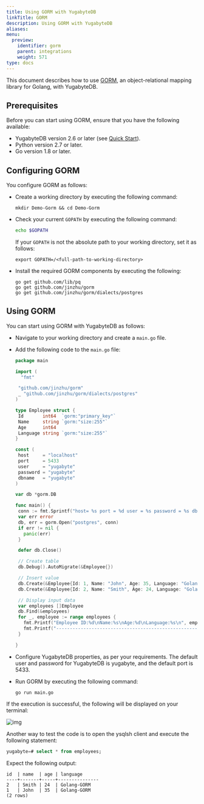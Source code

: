 ```yaml
---
title: Using GORM with YugabyteDB
linkTitle: GORM
description: Using GORM with YugabyteDB
aliases:
menu:
  preview:
    identifier: gorm
    parent: integrations
    weight: 571
type: docs
---
```


This document describes how to use [GORM](https://gorm.io/index.html), an object-relational mapping library for Golang, with YugabyteDB.

## Prerequisites

Before you can start using GORM, ensure that you have the following available:

- YugabyteDB version 2.6 or later (see [Quick Start](../../quick-start/)).
- Python version 2.7 or later.
- Go version 1.8 or later.

## Configuring GORM

You configure GORM as follows:

- Create a working directory by executing the following command:

  ```shell
  mkdir Demo-Gorm && cd Demo-Gorm
  ```

- Check your current `GOPATH` by executing the following command:

  ```bash
  echo $GOPATH
  ```

  If your `GOPATH` is not the absolute path to your working directory, set it as follows:

  ```shell
  export GOPATH=/<full-path-to-working-directory>
  ```

- Install the required GORM components by executing the following:
  ```shell
  go get github.com/lib/pq
  go get github.com/jinzhu/gorm
  go get github.com/jinzhu/gorm/dialects/postgres
  ```


## Using GORM

You can start using GORM with YugabyteDB as follows:

- Navigate to your working directory and create a `main.go` file.

- Add the following code to the `main.go` file:

  ```go
  package main

  import (
    "fmt"

   "github.com/jinzhu/gorm"
   _ "github.com/jinzhu/gorm/dialects/postgres"
  )

  type Employee struct {
   Id       int64  `gorm:"primary_key"`
   Name     string `gorm:"size:255"`
   Age      int64
   Language string `gorm:"size:255"`
  }

  const (
   host     = "localhost"
   port     = 5433
   user     = "yugabyte"
   password = "yugabyte"
   dbname   = "yugabyte"
  )

  var db *gorm.DB

  func main() {
   conn := fmt.Sprintf("host= %s port = %d user = %s password = %s dbname = %s sslmode=disable", host, port, user, password, dbname)
   var err error
   db, err = gorm.Open("postgres", conn)
   if err != nil {
     panic(err)
   }

   defer db.Close()

   // Create table
   db.Debug().AutoMigrate(&Employee{})

   // Insert value
   db.Create(&Employee{Id: 1, Name: "John", Age: 35, Language: "Golang-GORM"})
   db.Create(&Employee{Id: 2, Name: "Smith", Age: 24, Language: "Golang-GORM"})

   // Display input data
   var employees []Employee
   db.Find(&employees)
   for _, employee := range employees {
     fmt.Printf("Employee ID:%d\nName:%s\nAge:%d\nLanguage:%s\n", employee.Id, employee.Name, employee.Age, employee.Language)
     fmt.Printf("--------------------------------------------------------------\n")
   }

  }
  ```

- Configure YugabyteDB properties, as per your requirements. The default user and password for YugabyteDB is yugabyte, and the default port is 5433.

- Run GORM by executing the following command:

  ```shell
  go run main.go
  ```

If the execution is successful, the following will be displayed on your terminal:

![img](/images/ee/gorm1.png)

Another way to test the code is to open the ysqlsh client and execute the following statement:

```sql
yugabyte=# select * from employees;
```

Expect the following output:

```output
id  | name  | age | language
----+-------+-----+---------------
2   | Smith | 24  | Golang-GORM
1   | John  | 35  | Golang-GORM
(2 rows)
```

